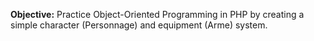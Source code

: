 <b>Objective:</b> Practice Object-Oriented Programming in PHP by creating a simple character (Personnage) and equipment (Arme) system.
